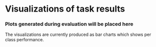 # Visualizations of task results

### Plots generated during evaluation will be placed here 

The visualizations are currently produced as bar charts which shows per class performance.